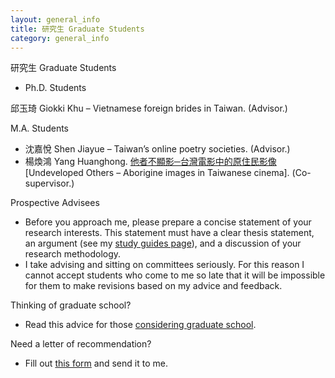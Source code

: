 ```yaml
---
layout: general_info
title: 研究生 Graduate Students
category: general_info
---
```


研究生 Graduate Students

* Ph.D. Students

邱玉琦 Giokki Khu – Vietnamese foreign brides in Taiwan. (Advisor.)

M.A. Students

* 沈嘉悅 Shen Jiayue – Taiwan’s online poetry societies. (Advisor.)
* 楊煥鴻 Yang Huanghong. [他者不顯影─台灣電影中的原住民影像][huanghong] [Undeveloped Others – Aborigine images in Taiwanese cinema]. (Co-supervisor.)

Prospective Advisees

* Before you approach me, please prepare a concise statement of your research interests. This statement must have a clear thesis statement, an argument (see my [study guides page][study-guides]), and a discussion of your research methodology.
* I take advising and sitting on committees seriously. For this reason I cannot accept students who come to me so late that it will be impossible for them to make revisions based on my advice and feedback.

Thinking of graduate school?

* Read this advice for those [considering graduate school][grad-students].

Need a letter of recommendation?

* Fill out [this form][form] and send it to me.

[huanghong]:http://etd.lib.ndhu.edu.tw/ETD-db/ETD-search-c/view_etd?URN=etd-0730107-182557
[study-guides]:/posts/study-guides/
[grad-students]:http://crookedtimber.org/2007/09/09/grad-students-prospective-and-otherwise/
[form]:http://docs.google.com/Doc?id=dfqcv2wx_144g2d5bv